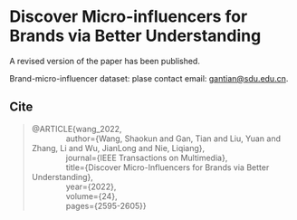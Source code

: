 # Discover Micro-influencers for Brands via Better Understanding
A revised version of the paper has been published.

Brand-micro-influencer dataset: plase contact email: gantian@sdu.edu.cn.

## Cite
> @ARTICLE{wang_2022, \
> &emsp;&emsp;&emsp;&emsp; author={Wang, Shaokun and Gan, Tian and Liu, Yuan and Zhang, Li and Wu, JianLong and Nie, Liqiang}, \
> &emsp;&emsp;&emsp;&emsp; journal={IEEE Transactions on Multimedia}, \
> &emsp;&emsp;&emsp;&emsp; title={Discover Micro-Influencers for Brands via Better Understanding}, \
> &emsp;&emsp;&emsp;&emsp; year={2022}, \
> &emsp;&emsp;&emsp;&emsp; volume={24}, \
> &emsp;&emsp;&emsp;&emsp; pages={2595-2605}}
